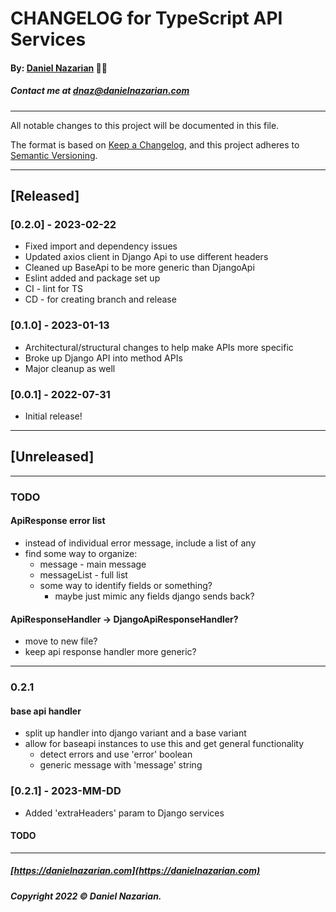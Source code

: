 # CHANGELOG for TypeScript API Services
#### By: [Daniel Nazarian](https://danielnazarian) 🐧👹
##### Contact me at <dnaz@danielnazarian.com>

-------------------------------------------------------

All notable changes to this project will be documented in this file.

The format is based on [Keep a Changelog](https://keepachangelog.com/en/1.0.0/),
and this project adheres to [Semantic Versioning](https://semver.org/spec/v2.0.0.html).


-------------------------------------------------------

## [Released]

### [0.2.0] - 2023-02-22
- Fixed import and dependency issues
- Updated axios client in Django Api to use different headers
- Cleaned up BaseApi to be more generic than DjangoApi
- Eslint added and package set up
- CI - lint for TS
- CD - for creating branch and release


### [0.1.0] - 2023-01-13
- Architectural/structural changes to help make APIs more specific
- Broke up Django API into method APIs
- Major cleanup as well


### [0.0.1] - 2022-07-31
- Initial release!

-------------------------------------------------------

## [Unreleased]

-------------------------------------------------------
### TODO


#### ApiResponse error list
- instead of individual error message, include a list of any
- find some way to organize:
  - message - main message
  - messageList - full list
  - some way to identify fields or something?
    - maybe just mimic any fields django sends back?


#### ApiResponseHandler -> DjangoApiResponseHandler?
- move to new file?
- keep api response handler more generic?

----
### 0.2.1

#### base api handler
- split up handler into django variant and a base variant
- allow for baseapi instances to use this and get general functionality
  - detect errors and use 'error' boolean
  - generic message with 'message' string



### [0.2.1] - 2023-MM-DD
- Added 'extraHeaders' param to Django services
#### TODO

-------------------------------------------------------

##### [https://danielnazarian.com](https://danielnazarian.com)
##### Copyright 2022 © Daniel Nazarian.
